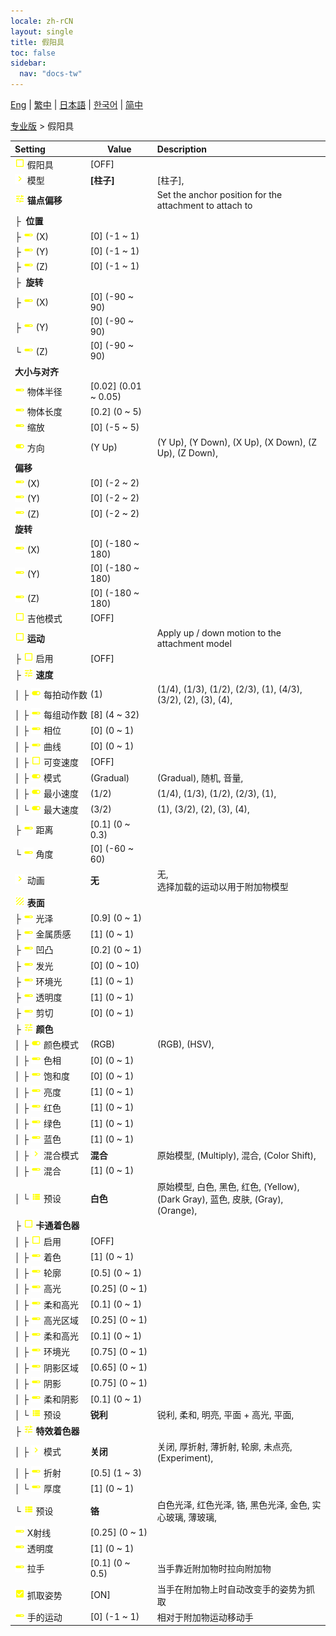 ```yaml
---
locale: zh-rCN
layout: single
title: 假阳具
toc: false
sidebar:
  nav: "docs-tw"
---
```

[Eng](/dancexr/menu/2025.4/actor/dildo) | [繁中](/tw/dancexr/menu/2025.4/actor/dildo) | [日本語](/jp/dancexr/menu/2025.4/actor/dildo) | [한국어](/kr/dancexr/menu/2025.4/actor/dildo) | [简中](/zh/dancexr/menu/2025.4/actor/dildo)

[专业版](../menu#专业版) > 假阳具



| Setting | Value | Description |
| :--- | --- | :--- |
|<nobr>![check_off icon](/images/icon/ic_check_off.png) 假阳具</nobr>| [OFF] | 
|<nobr>![chevron icon](/images/icon/ic_chevron.png) 模型</nobr>| **[柱子]** | [柱子],  |
|<nobr>![tune icon](/images/icon/ic_tune.png) <b>锚点偏移</b></nobr>| | Set the anchor position for the attachment to attach to
|<nobr>├&nbsp; <b>位置</b></nobr>|| 
|<nobr>├&nbsp;![slider icon](/images/icon/ic_slider.png) (X)</nobr>| [0] (-1 ~ 1) | 
|<nobr>├&nbsp;![slider icon](/images/icon/ic_slider.png) (Y)</nobr>| [0] (-1 ~ 1) | 
|<nobr>├&nbsp;![slider icon](/images/icon/ic_slider.png) (Z)</nobr>| [0] (-1 ~ 1) | 
|<nobr>├&nbsp; <b>旋转</b></nobr>|| 
|<nobr>├&nbsp;![slider icon](/images/icon/ic_slider.png) (X)</nobr>| [0] (-90 ~ 90) | 
|<nobr>├&nbsp;![slider icon](/images/icon/ic_slider.png) (Y)</nobr>| [0] (-90 ~ 90) | 
|<nobr>└&nbsp;![slider icon](/images/icon/ic_slider.png) (Z)</nobr>| [0] (-90 ~ 90) | 
|<nobr> <b>大小与对齐</b></nobr>|| 
|<nobr>![slider icon](/images/icon/ic_slider.png) 物体半径</nobr>| [0.02] (0.01 ~ 0.05) | 
|<nobr>![slider icon](/images/icon/ic_slider.png) 物体长度</nobr>| [0.2] (0 ~ 5) | 
|<nobr>![slider icon](/images/icon/ic_slider.png) 缩放</nobr>| [0] (-5 ~ 5) | 
|<nobr>![toggle_on icon](/images/icon/ic_toggle_on.png) 方向</nobr>| (Y Up) | (Y Up), (Y Down), (X Up), (X Down), (Z Up), (Z Down), 
|<nobr> <b>偏移</b></nobr>|| 
|<nobr>![slider icon](/images/icon/ic_slider.png) (X)</nobr>| [0] (-2 ~ 2) | 
|<nobr>![slider icon](/images/icon/ic_slider.png) (Y)</nobr>| [0] (-2 ~ 2) | 
|<nobr>![slider icon](/images/icon/ic_slider.png) (Z)</nobr>| [0] (-2 ~ 2) | 
|<nobr> <b>旋转</b></nobr>|| 
|<nobr>![slider icon](/images/icon/ic_slider.png) (X)</nobr>| [0] (-180 ~ 180) | 
|<nobr>![slider icon](/images/icon/ic_slider.png) (Y)</nobr>| [0] (-180 ~ 180) | 
|<nobr>![slider icon](/images/icon/ic_slider.png) (Z)</nobr>| [0] (-180 ~ 180) | 
|<nobr>![check_off icon](/images/icon/ic_check_off.png) 吉他模式</nobr>| [OFF] | 
|<nobr>![check_off icon](/images/icon/ic_check_off.png) <b>运动</b></nobr>| | Apply up / down motion to the attachment model
|<nobr>├&nbsp;![check_off icon](/images/icon/ic_check_off.png) 启用</nobr>| [OFF] | 
|<nobr>├&nbsp;![tune icon](/images/icon/ic_tune.png) <b>速度</b></nobr>| | 
|<nobr>│&nbsp;├&nbsp;![toggle_on icon](/images/icon/ic_toggle_on.png) 每拍动作数</nobr>| (1) | (1/4), (1/3), (1/2), (2/3), (1), (4/3), (3/2), (2), (3), (4), 
|<nobr>│&nbsp;├&nbsp;![slider icon](/images/icon/ic_slider.png) 每组动作数</nobr>| [8] (4 ~ 32) | 
|<nobr>│&nbsp;├&nbsp;![slider icon](/images/icon/ic_slider.png) 相位</nobr>| [0] (0 ~ 1) | 
|<nobr>│&nbsp;├&nbsp;![slider icon](/images/icon/ic_slider.png) 曲线</nobr>| [0] (0 ~ 1) | 
|<nobr>│&nbsp;├&nbsp;![check_off icon](/images/icon/ic_check_off.png) 可变速度</nobr>| [OFF] | 
|<nobr>│&nbsp;├&nbsp;![toggle_on icon](/images/icon/ic_toggle_on.png) 模式</nobr>| (Gradual) | (Gradual), 随机, 音量, 
|<nobr>│&nbsp;├&nbsp;![toggle_on icon](/images/icon/ic_toggle_on.png) 最小速度</nobr>| (1/2) | (1/4), (1/3), (1/2), (2/3), (1), 
|<nobr>│&nbsp;└&nbsp;![toggle_on icon](/images/icon/ic_toggle_on.png) 最大速度</nobr>| (3/2) | (1), (3/2), (2), (3), (4), 
|<nobr>├&nbsp;![slider icon](/images/icon/ic_slider.png) 距离</nobr>| [0.1] (0 ~ 0.3) | 
|<nobr>└&nbsp;![slider icon](/images/icon/ic_slider.png) 角度</nobr>| [0] (-60 ~ 60) | 
|<nobr>![chevron icon](/images/icon/ic_chevron.png) 动画</nobr>| **无** | 无, <br/>选择加载的运动以用于附加物模型 |
|<nobr>![texture icon](/images/icon/ic_texture.png) <b>表面</b></nobr>| | 
|<nobr>├&nbsp;![slider icon](/images/icon/ic_slider.png) 光泽</nobr>| [0.9] (0 ~ 1) | 
|<nobr>├&nbsp;![slider icon](/images/icon/ic_slider.png) 金属质感</nobr>| [1] (0 ~ 1) | 
|<nobr>├&nbsp;![slider icon](/images/icon/ic_slider.png) 凹凸</nobr>| [0.2] (0 ~ 1) | 
|<nobr>├&nbsp;![slider icon](/images/icon/ic_slider.png) 发光</nobr>| [0] (0 ~ 10) | 
|<nobr>├&nbsp;![slider icon](/images/icon/ic_slider.png) 环境光</nobr>| [1] (0 ~ 1) | 
|<nobr>├&nbsp;![slider icon](/images/icon/ic_slider.png) 透明度</nobr>| [1] (0 ~ 1) | 
|<nobr>├&nbsp;![slider icon](/images/icon/ic_slider.png) 剪切</nobr>| [0] (0 ~ 1) | 
|<nobr>├&nbsp;![tune icon](/images/icon/ic_tune.png) <b>颜色</b></nobr>| | 
|<nobr>│&nbsp;├&nbsp;![toggle_on icon](/images/icon/ic_toggle_on.png) 颜色模式</nobr>| (RGB) | (RGB), (HSV), 
|<nobr>│&nbsp;├&nbsp;![slider icon](/images/icon/ic_slider.png) 色相</nobr>| [0] (0 ~ 1) | 
|<nobr>│&nbsp;├&nbsp;![slider icon](/images/icon/ic_slider.png) 饱和度</nobr>| [0] (0 ~ 1) | 
|<nobr>│&nbsp;├&nbsp;![slider icon](/images/icon/ic_slider.png) 亮度</nobr>| [1] (0 ~ 1) | 
|<nobr>│&nbsp;├&nbsp;![slider icon](/images/icon/ic_slider.png) 红色</nobr>| [1] (0 ~ 1) | 
|<nobr>│&nbsp;├&nbsp;![slider icon](/images/icon/ic_slider.png) 绿色</nobr>| [1] (0 ~ 1) | 
|<nobr>│&nbsp;├&nbsp;![slider icon](/images/icon/ic_slider.png) 蓝色</nobr>| [1] (0 ~ 1) | 
|<nobr>│&nbsp;├&nbsp;![chevron icon](/images/icon/ic_chevron.png) 混合模式</nobr>| **混合** | 原始模型, (Multiply), 混合, (Color Shift),  |
|<nobr>│&nbsp;├&nbsp;![slider icon](/images/icon/ic_slider.png) 混合</nobr>| [1] (0 ~ 1) | 
|<nobr>│&nbsp;└&nbsp;![list icon](/images/icon/ic_list.png) 预设</nobr>| **白色** | 原始模型, 白色, 黑色, 红色, (Yellow), (Dark Gray), 蓝色, 皮肤, (Gray), (Orange),  |
|<nobr>├&nbsp;![check_off icon](/images/icon/ic_check_off.png) <b>卡通着色器</b></nobr>| | 
|<nobr>│&nbsp;├&nbsp;![check_off icon](/images/icon/ic_check_off.png) 启用</nobr>| [OFF] | 
|<nobr>│&nbsp;├&nbsp;![slider icon](/images/icon/ic_slider.png) 着色</nobr>| [1] (0 ~ 1) | 
|<nobr>│&nbsp;├&nbsp;![slider icon](/images/icon/ic_slider.png) 轮廓</nobr>| [0.5] (0 ~ 1) | 
|<nobr>│&nbsp;├&nbsp;![slider icon](/images/icon/ic_slider.png) 高光</nobr>| [0.25] (0 ~ 1) | 
|<nobr>│&nbsp;├&nbsp;![slider icon](/images/icon/ic_slider.png) 柔和高光</nobr>| [0.1] (0 ~ 1) | 
|<nobr>│&nbsp;├&nbsp;![slider icon](/images/icon/ic_slider.png) 高光区域</nobr>| [0.25] (0 ~ 1) | 
|<nobr>│&nbsp;├&nbsp;![slider icon](/images/icon/ic_slider.png) 柔和高光</nobr>| [0.1] (0 ~ 1) | 
|<nobr>│&nbsp;├&nbsp;![slider icon](/images/icon/ic_slider.png) 环境光</nobr>| [0.75] (0 ~ 1) | 
|<nobr>│&nbsp;├&nbsp;![slider icon](/images/icon/ic_slider.png) 阴影区域</nobr>| [0.65] (0 ~ 1) | 
|<nobr>│&nbsp;├&nbsp;![slider icon](/images/icon/ic_slider.png) 阴影</nobr>| [0.75] (0 ~ 1) | 
|<nobr>│&nbsp;├&nbsp;![slider icon](/images/icon/ic_slider.png) 柔和阴影</nobr>| [0.1] (0 ~ 1) | 
|<nobr>│&nbsp;└&nbsp;![list icon](/images/icon/ic_list.png) 预设</nobr>| **锐利** | 锐利, 柔和, 明亮, 平面 + 高光, 平面,  |
|<nobr>├&nbsp;![tune icon](/images/icon/ic_tune.png) <b>特效着色器</b></nobr>| | 
|<nobr>│&nbsp;├&nbsp;![chevron icon](/images/icon/ic_chevron.png) 模式</nobr>| **关闭** | 关闭, 厚折射, 薄折射, 轮廓, 未点亮, (Experiment),  |
|<nobr>│&nbsp;├&nbsp;![slider icon](/images/icon/ic_slider.png) 折射</nobr>| [0.5] (1 ~ 3) | 
|<nobr>│&nbsp;└&nbsp;![slider icon](/images/icon/ic_slider.png) 厚度</nobr>| [1] (0 ~ 1) | 
|<nobr>└&nbsp;![list icon](/images/icon/ic_list.png) 预设</nobr>| **铬** | 白色光泽, 红色光泽, 铬, 黑色光泽, 金色, 实心玻璃, 薄玻璃,  |
|<nobr>![slider icon](/images/icon/ic_slider.png) X射线</nobr>| [0.25] (0 ~ 1) | 
|<nobr>![slider icon](/images/icon/ic_slider.png) 透明度</nobr>| [1] (0 ~ 1) | 
|<nobr>![slider icon](/images/icon/ic_slider.png) 拉手</nobr>| [0.1] (0 ~ 0.5) | 当手靠近附加物时拉向附加物
|<nobr>![check_on icon](/images/icon/ic_check_on.png) 抓取姿势</nobr>| [ON] | 当手在附加物上时自动改变手的姿势为抓取
|<nobr>![slider icon](/images/icon/ic_slider.png) 手的运动</nobr>| [0] (-1 ~ 1) | 相对于附加物运动移动手
